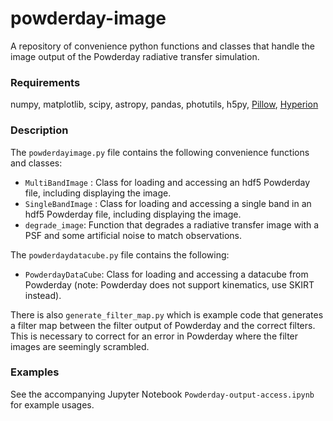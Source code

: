 # powderday-image
A repository of convenience python functions and classes that handle the image output of the Powderday radiative transfer simulation.

### Requirements
numpy, matplotlib, scipy, astropy, pandas, photutils, h5py, [Pillow](https://pypi.org/project/Pillow/), [Hyperion](http://www.hyperion-rt.org/)

### Description
The `powderdayimage.py` file contains the following convenience functions and classes:

- `MultiBandImage` : Class for loading and accessing an hdf5 Powderday file, including displaying the image.
- `SingleBandImage` : Class for loading and accessing a single band in an hdf5 Powderday file, including displaying the image.
- `degrade_image`: Function that degrades a radiative transfer image with a PSF and some artificial noise to match observations.

The `powderdaydatacube.py` file contains the following:
- `PowderdayDataCube`: Class for loading and accessing a datacube from Powderday (note: Powderday does not support kinematics, use SKIRT instead).

There is also `generate_filter_map.py` which is example code that generates a filter map between the filter output of Powderday and the correct filters. This is necessary to correct for an error in Powderday where the filter images are seemingly scrambled.

### Examples
See the accompanying Jupyter Notebook `Powderday-output-access.ipynb` for example usages.
